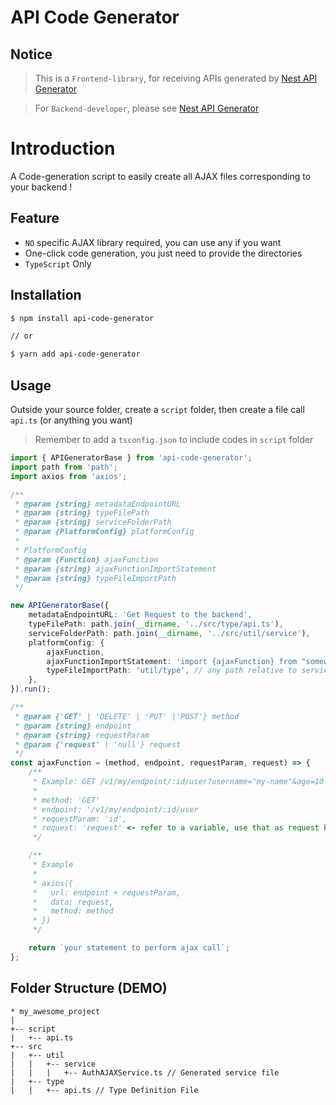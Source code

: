 # **API Code Generator**

## **Notice**

> This is a `Frontend-library`, for receiving APIs generated by [Nest API Generator](https://github.com/Jamyth/nest-api-generator)

> For `Backend-developer`, please see [Nest API Generator](https://github.com/Jamyth/nest-api-generator)

# **Introduction**

A Code-generation script to easily create all AJAX files corresponding to your backend !

## **Feature**

-   `NO` specific AJAX library required, you can use any if you want
-   One-click code generation, you just need to provide the directories
-   `TypeScript` Only

## **Installation**

```bash
$ npm install api-code-generator

// or

$ yarn add api-code-generator
```

## **Usage**

Outside your source folder, create a `script` folder, then create a file call `api.ts` (or anything you want)

> Remember to add a `tsconfig.json` to include codes in `script` folder

```ts
import { APIGeneratorBase } from 'api-code-generator';
import path from 'path';
import axios from 'axios';

/**
 * @param {string} metadataEndpointURL
 * @param {string} typeFilePath
 * @param {string} serviceFolderPath
 * @param {PlatformConfig} platformConfig
 *
 * PlatformConfig
 * @param {Function} ajaxFunction
 * @param {string} ajaxFunctionImportStatement
 * @param {string} typeFileImportPath
 */

new APIGeneratorBase({
    metadataEndpointURL: 'Get Request to the backend',
    typeFilePath: path.join(__dirname, '../src/type/api.ts'),
    serviceFolderPath: path.join(__dirname, '../src/util/service'),
    platformConfig: {
        ajaxFunction,
        ajaxFunctionImportStatement: 'import {ajaxFunction} from "somewhere"',
        typeFileImportPath: 'util/type', // any path relative to service folder
    },
}).run();

/**
 * @param {'GET' | 'DELETE' | 'PUT' |'POST'} method
 * @param {string} endpoint
 * @param {string} requestParam
 * @param {'request' | 'null'} request
 */
const ajaxFunction = (method, endpoint, requestParam, request) => {
    /**
     * Example: GET /v1/my/endpoint/:id/user?username="my-name"&age=10
     *
     * method: 'GET'
     * endpoint: '/v1/my/endpoint/:id/user
     * requestParam: 'id',
     * request: 'request' <- refer to a variable, use that as request body
     */

    /**
     * Example
     *
     * axios({
     *   url: endpoint + requestParam,
     *   data: request,
     *   method: method
     * })
     */

    return `your statement to perform ajax call`;
};
```

## **Folder Structure (DEMO)**

```
* my_awesome_project
|
+-- script
|   +-- api.ts
+-- src
|   +-- util
|   |   +-- service
|   |   |   +-- AuthAJAXService.ts // Generated service file
|   +-- type
|   |   +-- api.ts // Type Definition File
```
